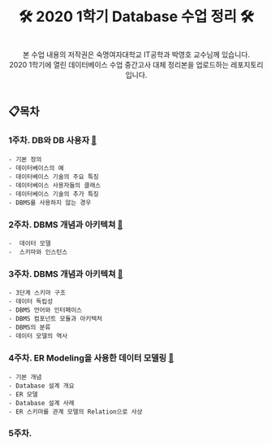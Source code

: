 
# <div align="center"> 🛠 2020 1학기 Database 수업 정리 🛠 <br> </center></div>


<br>

<div align="center" style="display:flex;">본 수업 내용의 저작권은 숙명여자대학교 IT공학과 박영호 교수님께 있습니다.<br>
2020 1학기에 열린 데이터베이스 수업 중간고사 대체 정리본을 업로드하는 레포지토리 입니다.</center></div>


<br>

## 📋목차

### 1주차. DB와 DB 사용자 [🔗]()
	- 기본 정의
	- 데이터베이스의 예
	- 데이터베이스 기술의 주요 특징
	- 데이터베이스 사용자들의 클래스
	- 데이터베이스 기술의 추가 특징
	- DBMS를 사용하지 않는 경우


### 2주차. DBMS 개념과 아키텍쳐  [🔗]()
	-  데이터 모델
	-  스키마와 인스턴스


### 3주차. DBMS 개념과 아키텍쳐 [🔗](https://github.com/tape22/Sookmyung_Database_Class/blob/master/3주차-01.md)
	- 3단계 스키마 구조
	- 데이터 독립성
	- DBMS 언어와 인터페이스
	- DBMS 컴포넌트 모듈과 아키텍처
	- DBMS의 분류
	- 데이터 모델의 역사
	
	
	
### 4주차. ER Modeling을 사용한 데이터 모델링 [🔗](https://github.com/tape22/Sookmyung_Database_Class/blob/master/4주차-02.md)
	- 기본 개념
 	- Database 설계 개요
  	- ER 모델
 	- Database 설계 사례
  	- ER 스키마를 관계 모델의 Relation으로 사상
	
### 5주차.
